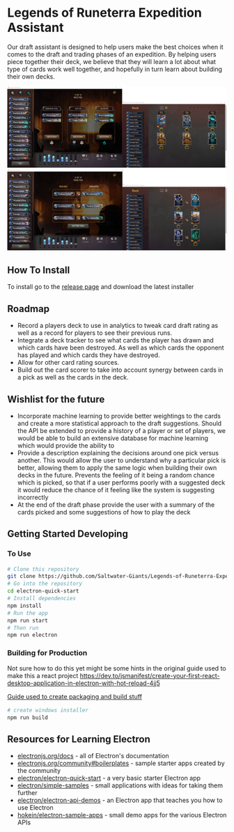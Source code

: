 # Legends of Runeterra Expedition Assistant

Our draft assistant is designed to help users make the best choices when it comes to the draft and trading phases of an expedition. By helping users piece together their deck, we believe that they will learn a lot about what type of cards work well together, and hopefully in turn learn about building their own decks.

![Pick Phase image](src/images/ReadMeImageCombined2.png?raw=true "Title")
![Trade Phase image](src/images/ReadMeImageCombined1.png?raw=true "Title")


## How To Install

To install go to the [release page](https://github.com/Saltwater-Giants/Legends-of-Runeterra-Expedition-Assistant/releases) and download the latest installer

## Roadmap
- Record a players deck to use in analytics to tweak card draft rating as well as a record for players to see their previous runs.
- Integrate a deck tracker to see what cards the player has drawn and which cards have been destroyed. As well as which cards the opponent has played and which cards they have destroyed.
- Allow for other card rating sources.
- Build out the card scorer to take into account synergy between cards in a pick as well as the cards in the deck.

## Wishlist for the future
- Incorporate machine learning to provide better weightings to the cards and create a more statistical approach to the draft suggestions.
Should the API be extended to provide a history of a player or set of players, we would be able to build an extensive database for machine learning which would provide the ability to 
- Provide a description explaining the decisions around one pick versus another. This would allow the user to understand why a particular pick is better, allowing them to apply the same logic when building their own decks in the future. 
Prevents the feeling of it being a random chance which is picked, so that if a user performs poorly with a suggested deck it would reduce the chance of it feeling like the system is suggesting incorrectly
- At the end of the draft phase provide the user with a summary of the cards picked and some suggestions of how to play the deck


## Getting Started Developing
### To Use

```bash
# Clone this repository
git clone https://github.com/Saltwater-Giants/Legends-of-Runeterra-Expedition-Assistant
# Go into the repository
cd electron-quick-start
# Install dependencies
npm install
# Run the app
npm run start
# Then run
npm run electron
```

### Building for Production
Not sure how to do this yet might be some hints in the original guide used to make this a react project
https://dev.to/jsmanifest/create-your-first-react-desktop-application-in-electron-with-hot-reload-4jj5

[Guide used to create packaging and build stuff](https://medium.com/@impaachu/how-to-build-a-react-based-electron-app-d0f27413f17f)



```bash
# create windows installer
npm run build
```

## Resources for Learning Electron

- [electronjs.org/docs](https://electronjs.org/docs) - all of Electron's documentation
- [electronjs.org/community#boilerplates](https://electronjs.org/community#boilerplates) - sample starter apps created by the community
- [electron/electron-quick-start](https://github.com/electron/electron-quick-start) - a very basic starter Electron app
- [electron/simple-samples](https://github.com/electron/simple-samples) - small applications with ideas for taking them further
- [electron/electron-api-demos](https://github.com/electron/electron-api-demos) - an Electron app that teaches you how to use Electron
- [hokein/electron-sample-apps](https://github.com/hokein/electron-sample-apps) - small demo apps for the various Electron APIs
